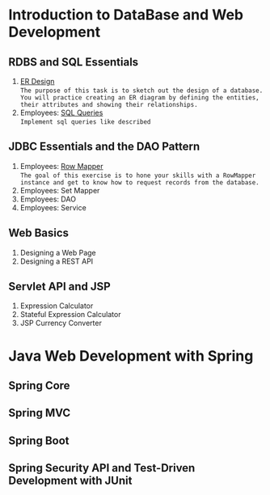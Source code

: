 # Introduction to DataBase and Web Development
## RDBS and SQL Essentials
1. [ER Design](https://github.com/pp8a/RDBS_Web_Spring/tree/main/ER%20Design) </br>```The purpose of this task is to sketch out the design of a database. You will practice creating an ER diagram by defining the entities, their attributes and showing their relationships.```
2. Employees: [SQL Queries](https://github.com/pp8a/RDBS_Web_Spring/tree/main/sql-queries)</br>```Implement sql queries like described```
## JDBC Essentials and the DAO Pattern
1. Employees: [Row Mapper](https://github.com/pp8a/RDBS_Web_Spring/tree/main/row-mapper)</br> ```The goal of this exercise is to hone your skills with a RowMapper instance and get to know how to request records from the database.```
2. Employees: Set Mapper
3. Employees: DAO
4. Employees: Service
## Web Basics
1. Designing a Web Page
2. Designing a REST API
## Servlet API and JSP
1. Expression Calculator
2. Stateful Expression Calculator
3. JSP Currency Сonverter
# Java Web Development with Spring
## Spring Core
## Spring MVC
## Spring Boot
## Spring Security API and Test-Driven Development with JUnit
